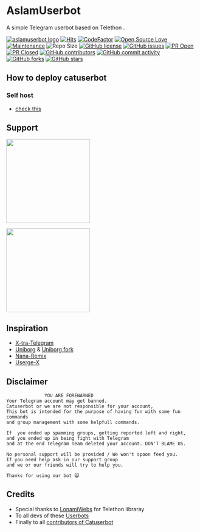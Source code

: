 # AslamUserbot
A simple Telegram userbot based on Telethon .

[![aslamuserbot logo](https://telegra.ph/file/3ba63c1db953be7ab288c.jpg)](https://dashboard.heroku.com/new?button-url=https%3A%2F%2Fgithub.com%2Fsandy1709%2Fcatuserbot%2Ftree%2Fbugs&template=https%3A%2F%2Fgithub.com%2Fsandy1709%2Fcatuserbot)
[![Hits](https://hits.seeyoufarm.com/api/count/incr/badge.svg?url=https%3A%2F%2Fgithub.com%2Fsandy1709%2Fcatuserbot&count_bg=%2379C83D&title_bg=%23555555&icon=&icon_color=%23E7E7E7&title=hits&edge_flat=false)](https://github.com/sandy1709/catuserbot)
[![CodeFactor](https://www.codefactor.io/repository/github/sandy1709/catuserbot/badge?&style=flat-square)](https://www.codefactor.io/repository/github/sandy1709/catuserbot)
[![Open Source Love](https://badges.frapsoft.com/os/v2/open-source.png?v=103)](https://github.com/ellerbrock/open-source-badges/)
[![Maintenance](https://img.shields.io/badge/Maintained%3F-yes-green?&style=flat-square)](https://GitHub.com/sandy1709/catuserbot/graphs/commit-activity) 
![Repo Size](https://img.shields.io/github/repo-size/sandy1709/catuserbot?&style=flat-square&logo=github)
[![GitHub license](https://img.shields.io/github/license/sandy1709/catuserbot?&style=flat-square&logo=github)](https://github.com/sandy1709/catuserbot/blob/master/LICENSE)
[![GitHub issues](https://img.shields.io/github/issues/sandy1709/catuserbot?&style=flat-square&logo=github)](https://github.com/sandy1709/catuserbot/issues)
[![PR Open](https://img.shields.io/github/issues-pr/sandy1709/catuserbot?&style=flat-square&logo=github)](https://github.com/sandy1709/catuserbot/pulls)
[![PR Closed](https://img.shields.io/github/issues-pr-closed/sandy1709/catuserbot?&style=flat-square&logo=github)](https://github.com/sandy1709/catuserbot/pulls?q=is:closed)
[![GitHub contributors](https://img.shields.io/github/contributors/sandy1709/catuserbot?&style=flat-square&logo=github)](https://GitHub.com/sandy1709/catuserbot/graphs/contributors/)
[![GitHub commit activity](https://img.shields.io/github/commit-activity/m/sandy1709/catuserbot?&style=flat-square&logo=github)](https://github.com/sandy1709/catuserbot/graphs/commit-activity)
[![GitHub forks](https://img.shields.io/github/forks/sandy1709/catuserbot?&style=flat-square&logo=github)](https://github.com/sandy1709/catuserbot/fork)
[![GitHub stars](https://img.shields.io/github/stars/sandy1709/catuserbot?&style=flat-square&logo=github)](https://github.com/sandy1709/catuserbot/stargazers)



## How to deploy catuserbot
### Self host
  - [check this](https://catuserbot.gitbook.io/catuserbot/tutorial/self-host)
  
## Support
   <a href="https://t.me/catuserbot17"><img src="https://img.shields.io/badge/Channel%20Support%3F-yes-green?&style=flat-square?&logo=telegram" width=220px></a></p>
   <a href="https://t.me/catuserbot_support"><img src="https://img.shields.io/badge/Group%20Support%3F-yes-green?&style=flat-square?&logo=telegram" width=220px></a></p>
   
## Inspiration
   - [X-tra-Telegram](https://github.com/Dark-Princ3/X-tra-Telegram)
   - [Uniborg](https://github.com/SpEcHiDe/UniBorg) & [Uniborg fork](https://github.com/ravana69/PornHub)
   - [Nana-Remix](https://github.com/pokurt/Nana-Remix)
   - [Userge-X](https://github.com/code-rgb/USERGE-X/)
   
## Disclaimer

```
              YOU ARE FOREWARNED
Your Telegram account may get banned.   
Catuserbot or we are not responsible for your account, 
This bot is intended for the purpose of having fun with some fun commands 
and group management with some helpfull commands.

If  you ended up spamming groups, getting reported left and right, 
and you ended up in being fight with Telegram 
and at the end Telegram Team deleted your account. DON'T BLAME US.

No personal support will be provided / We won't spoon feed you. 
If you need help ask in our support group 
and we or our friends will try to help you.

Thanks for using our bot 😺
```

## Credits
   - Special thanks to [LonamiWebs](https://github.com/LonamiWebs/Telethon/) for Telethon libraray
   - To all devs of these [Userbots](https://github.com/sandy1709/catuserbot/tree/bugs#inspiration)
   - Finally to all [contributors of Catuserbot](https://github.com/sandy1709/catuserbot/graphs/contributors)
